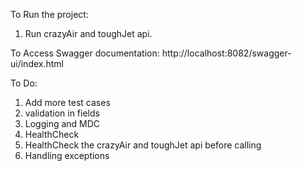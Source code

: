 To Run the project:

1) Run crazyAir and toughJet api.

To Access Swagger documentation:
http://localhost:8082/swagger-ui/index.html

To Do:
1) Add more test cases
2) validation in fields
3) Logging and MDC
4) HealthCheck
5) HealthCheck the crazyAir and toughJet api before calling
6) Handling exceptions